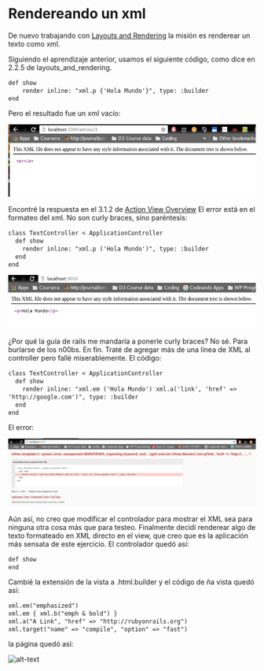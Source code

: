 # Rendereando un xml

De nuevo trabajando con [Layouts and Rendering](http://guides.rubyonrails.org/layouts_and_rendering.html) la misión es renderear un texto como xml.

Siguiendo el aprendizaje anterior, usamos el siguiente código, como dice en 2.2.5 de layouts_and_rendering.

```  
def show
    render inline: "xml.p {'Hola Mundo'}", type: :builder
end
  ```
Pero el resultado fue un xml vacío:

![alt-text](noxml.png)

Encontré la respuesta en el 3.1.2 de [Action View Overview](http://guides.rubyonrails.org/action_view_overview.html) El error está en el formateo del xml. No son curly braces, sino paréntesis:

```
class TextController < ApplicationController
  def show
    render inline: "xml.p ('Hola Mundo')", type: :builder
  end
end
```

![alt-text](conxml.png)

¿Por qué la guía de rails me mandaría a ponerle curly braces? No sé. Para burlarse de los n00bs. En fin. Traté de agregar más de una línea de XML al controller pero fallé miserablemente. El código:

```
class TextController < ApplicationController
  def show
    render inline: "xml.em ('Hola Mundo') xml.a('link', 'href' => 'http://google.com')", type: :builder
  end
end
```

El error:

![alt-text](xmldobleerror.png)

Aún así, no creo que modificar el controlador para mostrar el XML sea para ninguna otra cosa más que para testeo. Finalmente decidí renderear algo de texto formateado en XML directo en el view, que creo que es la aplicación más sensata de este ejercicio. El controlador quedó así:

```
def show
end
```

Cambié la extensión de la vista a .html.builder y el código de ña vista quedó así:

```
xml.em("emphasized")
xml.em { xml.b("emph & bold") }
xml.a("A Link", "href" => "http://rubyonrails.org")
xml.target("name" => "compile", "option" => "fast")
```
la página quedó así:

![alt-text](htmlfinal.png)
